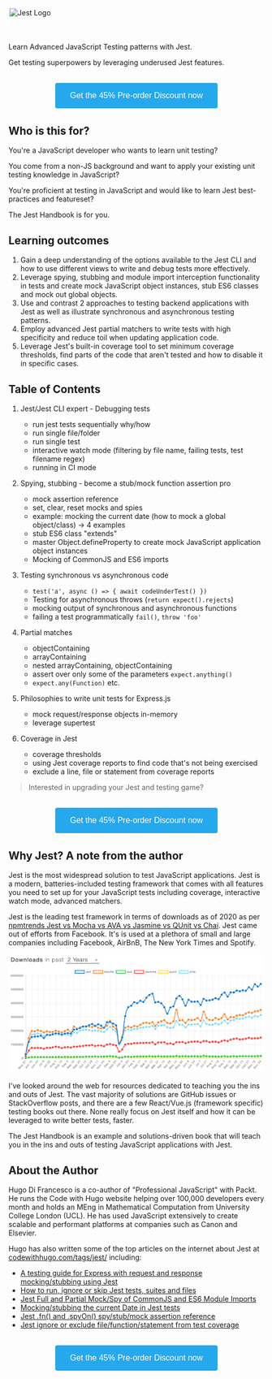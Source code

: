 <style>
  button {
    display: block;
    width: 100%;
    max-width: 320px;
    margin: 2em auto;
    background: #26A8ED;
    border: 0;
    border-radius: 0.25em;
    color: #fff;
    outline: 0;
    padding: 1em 1.5em;
    font-size: 16px;
    box-sizing: border-box;
    cursor: pointer;
  }
  .logo {
    margin-left: auto;
    margin-right: auto;
    margin-bottom: 50px;
    display: flex;
  }
</style>
<img src="https://i.imgur.com/XxWABVw.png" class="logo" width="500px" alt="Jest Logo" />

Learn Advanced JavaScript Testing patterns with Jest.


Get testing superpowers by leveraging underused Jest features.


<button class="cp-button" data-seller="hugo" data-checkout="jest-handbook">Get the 45% Pre-order Discount now</button>

## Who is this for?


You're a JavaScript developer who wants to learn unit testing?

You come from a non-JS background and want to apply your existing unit testing knowledge in JavaScript?

You're proficient at testing in JavaScript and would like to learn Jest best-practices and featureset?

The Jest Handbook is for you.

## Learning outcomes

1. Gain a deep understanding of the options available to the Jest CLI and how to use different views to write and debug tests more effectively. 
2. Leverage spying, stubbing and module import interception functionality in tests and create mock JavaScript object instances, stub ES6 classes and mock out global objects.
3. Use and contrast 2 approaches to testing backend applications with Jest as well as illustrate synchronous and asynchronous testing patterns.
4. Employ advanced Jest partial matchers to write tests with high specificity and reduce toil when updating application code.
5. Leverage Jest's built-in coverage tool to set minimum coverage thresholds, find parts of the code that aren't tested and how to disable it in specific cases.

## Table of Contents

1. Jest/Jest CLI expert - Debugging tests
   - run jest tests sequentially why/how
   - run single file/folder
   - run single test
   - interactive watch mode (filtering by file name, failing tests, test filename regex)
   - running in CI mode

2. Spying, stubbing - become a stub/mock function assertion pro
   - mock assertion reference
   - set, clear, reset mocks and spies
   - example: mocking the current date (how to mock a global object/class) -> 4 examples
   - stub ES6 class "extends"
   - master Object.defineProperty to create mock JavaScript application object instances
   - Mocking of CommonJS and ES6 imports

5. Testing synchronous vs asynchronous code
   - `test('a', async () => { await codeUnderTest() })`
   - Testing for asynchronous throws (`return expect().rejects`)
   - mocking output of synchronous and asynchronous functions
   - failing a test programmatically `fail()`, `throw 'foo'`

6. Partial matches
   - objectContaining
   - arrayContaining
   - nested arrayContaining, objectContaining
   - assert over only some of the parameters `expect.anything()`
   - `expect.any(Function)` etc.

5. Philosophies to write unit tests for Express.js
   - mock request/response objects in-memory
   - leverage supertest

6. Coverage in Jest
   - coverage thresholds
   - using Jest coverage reports to find code that's not being exercised
   - exclude a line, file or statement from coverage reports


> Interested in upgrading your Jest and testing game?

<button class="cp-button" data-seller="hugo" data-checkout="jest-handbook">Get the 45% Pre-order Discount now</button>


## Why Jest? A note from the author

Jest is the most widespread solution to test JavaScript applications. Jest is a modern, batteries-included testing framework that comes with all features you need to set up for your JavaScript tests including coverage, interactive watch mode, advanced matchers.

Jest is the leading test framework in terms of downloads as of 2020 as per [npmtrends Jest vs Mocha vs AVA     vs Jasmine vs QUnit vs Chai](https://www.npmtrends.com/jest-vs-mocha-vs-ava-vs-jasmine-vs-qunit-vs-chai). Jest came out of efforts from Facebook. It's is used at a plethora of small and large companies including Facebook, AirBnB, The New York Times and Spotify.
 
![2 year trends (November 2019) for Jest vs Mocha, AVA, Jasmine, QUnit and Chai](./jest-vs-other.jpg)

I've looked around the web for resources dedicated to teaching you the ins and outs of Jest. The vast majority of solutions are GitHub issues or StackOverflow posts, and there are a few React/Vue.js (framework specific) testing books out there. None really focus on Jest itself and how it can be leveraged to write better tests, faster.

The Jest Handbook is an example and solutions-driven book that will teach you in the ins and outs of testing JavaScript applications with Jest.

## About the Author

Hugo Di Francesco is a co-author of "Professional JavaScript" with Packt. He runs the Code with Hugo website helping over 100,000 developers every month and holds an MEng in Mathematical Computation from University College London (UCL). He has used JavaScript extensively to create scalable and performant platforms at companies such as Canon and Elsevier.

Hugo has also written some of the top articles on the internet about Jest at [codewithhugo.com/tags/jest/](https://codewithhugo.com/tags/jest/) including:

- [A testing guide for Express with request and response mocking/stubbing using Jest](https://codewithhugo.com/express-request-response-mocking/)
- [How to run, ignore or skip Jest tests, suites and files](https://codewithhugo.com/run-skip-single-jest-test/)
- [Jest Full and Partial Mock/Spy of CommonJS and ES6 Module Imports](https://codewithhugo.com/jest-mock-spy-module-import/)
- [Mocking/stubbing the current Date in Jest tests](https://codewithhugo.com/mocking-the-current-date-in-jest-tests/)
- [Jest .fn() and .spyOn() spy/stub/mock assertion reference](https://codewithhugo.com/jest-fn-spyon-stub-mock/)
- [Jest ignore or exclude file/function/statement from test coverage](https://codewithhugo.com/jest-exclude-coverage/)


<button class="cp-button" data-seller="hugo" data-checkout="jest-handbook">Get the 45% Pre-order Discount now</button>

<script type="text/javascript" src="https://checkoutpage.co/js/overlay.js" defer></script>
<script async defer src="https://cdn.simpleanalytics.io/hello.js"></script>
<noscript><img src="https://api.simpleanalytics.io/hello.gif" alt=""></noscript>
